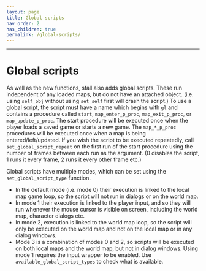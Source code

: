 ```yaml
---
layout: page
title: Global scripts
nav_order: 2
has_children: true
permalink: /global-scripts/
---
```

---
# Global scripts

As well as the new functions, sfall also adds global scripts. These run independent of any loaded maps, but do not have an attached object. (i.e. using `self_obj` without using `set_self` first will crash the script.) To use a global script, the script must have a name which begins with `gl` and contains a procedure called `start`, `map_enter_p_proc`, `map_exit_p_proc`, or `map_update_p_proc`. The start procedure will be executed once when the player loads a saved game or starts a new game. The `map_*_p_proc` procedures will be executed once when a map is being entered/left/updated. If you wish the script to be executed repeatedly, call `set_global_script_repeat` on the first run of the start procedure using the number of frames between each run as the argument. (0 disables the script, 1 runs it every frame, 2 runs it every other frame etc.)

Global scripts have multiple modes, which can be set using the `set_global_script_type` function.
* In the default mode (i.e. mode 0) their execution is linked to the local map game loop, so the script will not run in dialogs or on the world map.
* In mode 1 their execution is linked to the player input, and so they will run whenever the mouse cursor is visible on screen, including the world map, character dialogs etc.
* In mode 2, execution is linked to the world map loop, so the script will only be executed on the world map and not on the local map or in any dialog windows.
* Mode 3 is a combination of modes 0 and 2, so scripts will be executed on both local maps and the world map, but not in dialog windows. Using mode 1 requires the input wrapper to be enabled. Use `available_global_script_types` to check what is available.
